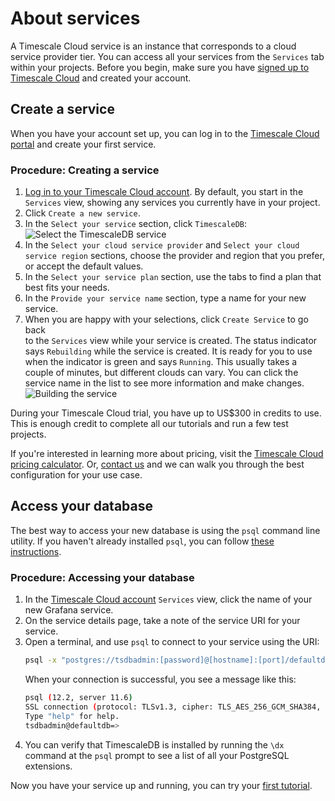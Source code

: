 # About services
A Timescale Cloud service is an instance that corresponds to a cloud service provider tier.
You can access all your services from the `Services` tab within your projects.
Before you begin, make sure you have [signed up to Timescale Cloud][sign-up] and created your account.

## Create a service
When you have your account set up, you can log in to the [Timescale Cloud portal][timescale-mst-portal] and create your first service.

### Procedure: Creating a service
1.  [Log in to your Timescale Cloud account][mst-login]. By default, you start in the
    `Services` view, showing any services you currently have in your project.
1.  Click `Create a new service`.
1.  In the `Select your service` section, click `TimescaleDB`:
    <img class="main-content__illustration" src="https://assets.timescale.com/docs/images/mst-selectservice-timescaledb.png" alt="Select the TimescaleDB service"/>
1.  In the `Select your cloud service provider` and `Select your cloud service
    region` sections, choose the provider and region that you prefer, or accept
    the default values.
1.  In the `Select your service plan` section, use the tabs to find a plan that
    best fits your needs.
1.  In the `Provide your service name` section, type a name for your new
    service.
1.  When you are happy with your selections, click `Create Service` to go back  
    to the `Services` view while your service is created. The status indicator
    says `Rebuilding` while the service is created. It is ready for you to use
    when the indicator is green and says `Running`. This usually takes a couple
    of minutes, but different clouds can vary. You can click the service name in
    the list to see more information and make changes.
    <img class="main-content__illustration" src="https://assets.timescale.com/docs/images/mst-buildservice-timescaledb.png" alt="Building the service"/>

<highlight type="tip">
During your Timescale Cloud trial, you have up to US$300 in credits to use. This
is enough credit to complete all our tutorials and run a few test projects.
</highlight>

If you're interested in learning more about pricing, visit the
[Timescale Cloud pricing calculator][timescale-pricing]. Or,
[contact us][contact] and we can walk you through the best configuration for
your use case.

## Access your database
The best way to access your new database is using the `psql` command line
utility. If you haven't already installed `psql`, you can follow
[these instructions][install-psql].

### Procedure: Accessing your database
1.  In the [Timescale Cloud account][mst-login] `Services` view, click the name of your new
    Grafana service.
1.  On the service details page, take a note of the service URI for your service.
1.  Open a terminal, and use `psql` to connect to your service using the URI:
    ```bash
    psql -x "postgres://tsdbadmin:[password]@[hostname]:[port]/defaultdb?sslmode=require"
    ```
    When your connection is successful, you see a message like this:
    ```bash
    psql (12.2, server 11.6)
    SSL connection (protocol: TLSv1.3, cipher: TLS_AES_256_GCM_SHA384, bits: 256, compression: off)
    Type "help" for help.
    tsdbadmin@defaultdb=>
    ```
1.  You can verify that TimescaleDB is installed by running the `\dx` command
    at the `psql` prompt to see a list of all your PostgreSQL extensions.

Now you have your service up and running, you can try your
[first tutorial][getting-started].


[sign-up]: https://www.timescale.com/cloud-signup
[mst-login]: https://portal.timescale.cloud/login
[timescale-mst-portal]: http://portal.timescale.cloud
[timescale-pricing]: https://www.timescale.com/products
[contact]: https://www.timescale.com/contact
[getting-started]: /timescaledb/:currentVersion:/getting-started/
[install-psql]: /timescaledb/:currentVersion:/how-to-guides/connecting/psql
